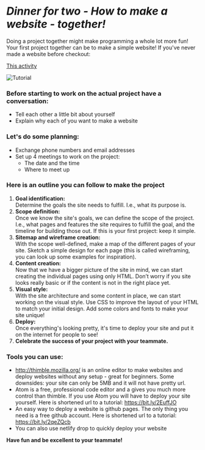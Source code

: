 # *Dinner for two - How to make a website - together!*

Doing a project together might make programming a whole lot more fun! Your first project together can be to make a simple website! If you've never made a website before checkout:

[This activity](./1.html-css-tasting.md)

![Tutorial](../images/dinner.jpg)

### Before starting to work on the actual project have a conversation:

- Tell each other a little bit about yourself  
- Explain why each of you want to make a website  

### Let's do some planning:

- Exchange phone numbers and email addresses  
- Set up 4 meetings to work on the project:  
  - The date and the time  
  - Where to meet up  

### Here is an outline you can follow to make the project

1. **Goal identification:**  
Determine the goals the site needs to fulfill. I.e., what its purpose is.
2. **Scope definition:**  
Once we know the site's goals, we can define the scope of the project. I.e., what pages and features the site requires to fulfill the goal, and the timeline for building those out. If this is your first project: keep it simple.
3. **Sitemap and wireframe creation:**   
With the scope well-defined, make a map of the different pages of your site. Sketch a simple design for each page (this is called wireframing, you can look up some examples for inspiration).
4. **Content creation:**  
Now that we have a bigger picture of the site in mind, we can start creating the individual pages using only HTML. Don’t worry if you site looks really basic or if the content is not in the right place yet.  
5. **Visual style:**  
With the site architecture and some content in place, we can start working on the visual style. Use CSS to improve the layout of your HTML to match your initial design. Add some colors and fonts to make your site unique!  
6. **Deploy:**  
Once everything's looking pretty, it's time to deploy your site and put it on the internet for people to see!  
7. **Celebrate the success of your project with your teammate.**

### Tools you can use:

- http://thimble.mozilla.org/ is an online editor to make websites and deploy websites without any setup - great for beginners. Some downsides: your site can only be 5MB and it will not have pretty url.
- Atom is a free, professional code editor and a gives you much more control than thimble. If you use Atom you will have to deploy your site yourself. Here is shortened url to a tutorial: https://bit.ly/2EuffJO
- An easy way to deploy a website is github pages. The only thing you need is a free github account. Here is shortened url to a tutorial: https://bit.ly/2qeZQcb
- You can also use netlify drop to quickly deploy your website

**Have fun and be excellent to your teammate!**
